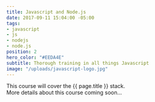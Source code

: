 ```yaml
---
title: Javascript and Node.js
date: 2017-09-11 15:04:00 -05:00
tags:
- javascript
- js
- nodejs
- node.js
position: 2
hero_color: "#EEDA4E"
subtitle: Thorough training in all things Javascript
image: "/uploads/javascript-logo.jpg"
---
```


This course will cover the {{ page.title }} stack.  
More details about this course coming soon...
